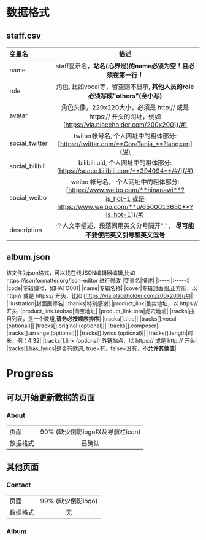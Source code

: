 # 数据格式

## staff.csv

|变量名|描述|
|:------------- |:-------------:|
|name|staff显示名，**站名(心界巡)的name必须为空！且必须在第一行！**|
|role|角色, 比如vocal等，留空则不显示, **其他人员的role必须写成"others"(全小写)**|
|avatar|角色头像，220x220大小，必须是 http:// 或是 https:// 开头的网址，例如[https://via.placeholder.com/200x200](/#)|
|social_twitter|twitter帐号名, 个人网址中的粗体部分: [https://twitter.com/**CoreTania_**?lang=en](/#)|
|social_bilibili|bilibili uid, 个人网址中的粗体部分: [https://space.bilibili.com/**394094**/#/](/#)|
|social_weibo| weibo 帐号名， 个人网址中的粗体部分: [https://www.weibo.com/**hinanawi**?is_hot=1 或是 https://www.weibo.com/**u/6500013650**?is_hot=1](/#)|
|description|个人文字描述，段落间用英文分号隔开";"， **尽可能不要使用英文引号和英文逗号** |

## album.json
该文件为json格式，可以找在线JSON编辑器编辑,比如https://jsonformatter.org/json-editor 进行修改
|变量名|描述|
|:----:|:-----:|
|code|专辑编号，如HATO001|
|name|专辑名称|
|cover|专辑封面图,正方形，以 http:// 或是 https:// 开头，比如 [https://via.placeholder.com/200x200](/#)|
|illustration|封面画师名|
|thanks|特别感谢|
|product_link|售卖地址，以 https:// 开头|
|product_link.taobao|淘宝地址|
|product_link.tora|虎穴地址|
|tracks|曲目列表，是一个数组,**请务必按顺序排序**|
|tracks[].title||
|tracks[].vocal (optional)||
|tracks[].original (optional)||
|tracks[].composer||
|tracks[].arrange (optional)||
|tracks[].lyrics (optional)||
|tracks[].length|时长，例：4:32|
|tracks[].link (optional)|外链站点，以 https:// 或是 http:// 开头|
|tracks[].has_lyrics|是否有歌词, true=有，false=没有，**不允许其他值**|





# Progress

## 可以开始更新数据的页面

### About
|||
|:------------- |:-------------:|
|页面| 90% (缺少倒影logo以及导航栏icon) |
|数据格式| 已确认 |




## 其他页面

### Contact
|||
|:------------- |:-------------:|
|页面| 99% (缺少倒影logo) |
|数据格式| 无 |

### Album

